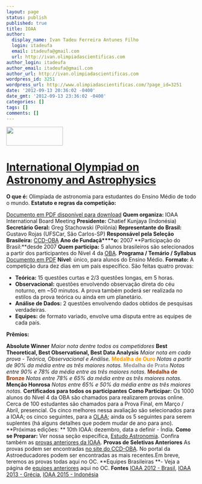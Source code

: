 ```yaml
---
layout: page
status: publish
published: true
title: IOAA
author:
  display_name: Ivan Tadeu Ferreira Antunes Filho
  login: itadeufa
  email: itadeufa@gmail.com
  url: http://ivan.olimpiadascientificas.com
author_login: itadeufa
author_email: itadeufa@gmail.com
author_url: http://ivan.olimpiadascientificas.com
wordpress_id: 3251
wordpress_url: http://www.olimpiadascientificas.com/?page_id=3251
date: '2012-09-13 20:36:02 -0400'
date_gmt: '2012-09-13 23:36:02 -0400'
categories: []
tags: []
comments: []
---
```



**<img class="aligncenter size-thumbnail wp-image-3253" src="http://www.olimpiadascientificas.com/wp-content/uploads/2012/09/ioaa_logo-150x50.jpg" alt="" width="150" height="50" />**

<a href="http://www.ioaa2013.gr/">**International Olympiad on Astronomy and Astrophysics**</a>
============

**O que é:** Olimpíada de astronomia para estudantes do Ensino Médio de todo o mundo.
**Estatuto e regras da competição:**

<a title="Página de download no site da IOAA" href="http://www.ioaa2013.gr/index.php?option=com_rokdownloads&amp;view=file&amp;Itemid=117" target="_blank">Documento em PDF disponível para download</a>
**Quem organiza:** IOAA International Board Meeting
**Presidente:** Chatief Kunjaya (Indonésia)
**Secretário Geral:** Greg Stachowski (Polônia)
**Representante do Brasil:** Gustavo Rojas (UFSCar, São Carlos-SP)
**Responsável pela Seleção Brasileira:** <a title="Link para o site do CCD." href="http://ccd-oba.org/" target="_blank">CCD-OBA</a>
**Ano de Fundaçã****o:** 2007
**Participação do Brasil:**desde 2007
**Quem participa:** 5 alunos brasileiros são selecionados a partir dos participantes do Nível 4 da <a title="Para saber mais sobre a OBA" href="http://www.olimpiadascientificas.com/olimpiadas/astronomia/oba/" target="_blank">OBA</a>.
**Programa / Temário / Syllabus**
<a href="http://www.ioaa2012.ufrj.br/pdfs/IOAA-Syllabus.pdf">Documento em PDF</a>
**Nível**: único, para alunos do Ensino Médio.
**Formato:** A competição dura dez dias em um país específico. São feitas quatro provas:

+ **Teórica:** 15 questões curtas e 2/3 questões longas, em 5 horas. 
+ **Observacional:** questões envolvendo observação direta do céu noturno, em ~50 minutos. A prova também poderá ser realizada no estilos da prova teórica ou ainda em um planetário. 
+ **Análise de Dados:** 2 questões envolvendo dados obtidos de pesquisas verdadeiras. 
+ **Equipes:** de formato variado, envolve uma disputa entre as equipes de cada país. 

**Prêmios:**


**Absolute Winner**
_Maior nota dentre todos os competidores_
**Best Theoretical, Best Observational, Best Data Analysis**
_Maior nota em cada prova - Teórica, Observacional e Análise._
**<span style="color: #ff9900">Medalha de Ouro</span>**
_Notas a partir de 90% da média entre as três maiores notas._
**<span style="color: #888888">Medalha de Prata</span>**
_Notas entre 90% e 78% da média entre as três maiores notas._
**<span style="color: #993300">Medalha de Bronze</span>**
_Notas entre 78% e 65% da média entre as três maiores notas._
**Menção Honrosa**
_Notas entre 65% e 50% da média entre as três maiores notas._
**Certificados para todos os participantes**
**Como Participar:**
Os 1000 alunos do Nível 4 da OBA são chamados para realizarem provas online. Cerca de 100 estudantes são chamados para a Prova Final, em Março / Abril, presencial. Os cinco melhores nessa avaliação são selecionados para a IOAA; os cinco seguintes, para a <a title="OLAA" href="http://www.olimpiadascientificas.com/equipes-brasileiras/astronomia/olaa/">OLAA</a>; ainda os 5 seguintes para serem suplentes (há alguns detalhes que podem mudar de ano para ano).
**Próximas edições: **
10th IOAA: dezembro, data a definir - &Iacute;ndia.
**Como se Preparar:**
Ver nossa seção específica, <a href="http://www.olimpiadascientificas.com/estudo/astronomia/" target="_blank">Estudo Astronomia</a>. Confira também as <a href="http://www.ioaa2013.gr/index.php?option=com_rokdownloads&amp;view=folder&amp;Itemid=113&amp;lang=en">provas anteriores da IOAA</a>.
**Provas de Seletivas Anteriores**
As provas podem ser encontradas <a href="http://ccd-oba.blogspot.com.br/" target="_blank">no site do CCD-OBA</a>. No portal da Astroeducadores podem ser encontradas as mais recentes.Em breve, teremos as provas todas aqui no OC.
**Equipes Brasileiras **-
Veja a página de <a href="http://www.olimpiadascientificas.com/equipes-brasileiras/astronomia/ioaa/" target="_blank">equipes anteriores</a> aqui no OC.
**Fontes**
<a title="Página oficial da IOAA 2012 - Rio de Janeiro" href="http://www.ioaa2012.ufrj.br/" target="_blank">IOAA 2012 - Brasil</a>,  <a title="Página oficial da IOAA 2013 - Grécia" href="http://www.ioaa2013.gr/" target="_blank">IOAA 2013 - Grécia</a>, <a title="Página oficial da IOOA 2015 - Indonésia" href="http://ioaa2015.org/index.php/site/index?view=home" target="_blank">IOAA 2015 - Indonésia</a>
